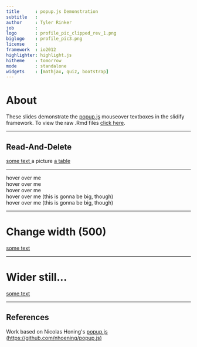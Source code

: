 ```yaml
---
title      : popup.js Demonstration
subtitle   : 
author     : Tyler Rinker
job        : 
logo       : profile_pic_clipped_rev_1.png
biglogo    : profile_pic3.png
license    : 
framework  : io2012
highlighter: highlight.js
hitheme    : tomorrow
mode       : standalone
widgets    : [mathjax, quiz, bootstrap]
---
```





# About

These slides demonstrate the [popup.js](https://github.com/nhoening/popup.js) mouseover textboxes in the slidify framework.  To view the raw .Rmd files [click here](https://raw.github.com/trinker/popup_example/master/PRESENTATION/popup_example.Rmd).

---

## Read-And-Delete

<a href="somewhere.html" onmouseover="nhpup.popup('Lorem ipsum dolor sit amet, consetetur sadipscing elitr, sed diam nonumy eirmod tempor invidunt ut labore et dolore magna aliquyam erat, sed diam voluptua. At vero eos et accusam et justo duo dolores et ea rebum. Stet clita kasd gubergren, no sea takimata sanctus est Lorem ipsum dolor sit amet. Lorem ipsum dolor sit amet, consetetur sadipscing elitr, sed diam nonumy eirmod tempor invidunt ut labore et dolore magna aliquyam erat, sed diam voluptua. At vero eos et accusam et justo duo dolores et ea rebum. Stet clita kasd gubergren, no sea takimata sanctus est Lorem ipsum dolor sit amet.');">
	some text
</a>    


<a onmouseover="nhpup.popup('Here, a good friend: &lt;br&gt;&lt;/a&gt;&lt;br/&gt; &lt;img src=&quot;http://images4.wikia.nocookie.net/__cb20101015151248/muppet/images/0/05/Beaker.jpg&quot;&gt;', {'width': 140});">
	a picture
</a>


<a href="somewhere.html" onmouseover="nhpup.popup($('#hidden-table').html(), {'width': 400});">
	a table
</a>


<div style="display:none;" id="hidden-table">
  <table width="400" border="1">
	<tbody>
		<tr>
			<th>Age</th>
		</tr>
		<tr>
			<td>Hans</td>
			<td>22</td>
		</tr>
		<tr>
			<td>Gretchen</td>
			<td>22</td>
		</tr>
	</tbody>
  </table>
</div>

---

<div class="testpup" onmouseover="nhpup.popup('A default popup ...');">
    hover over me
</div>

<div class="testpup" onmouseover="nhpup.popup('This has CSS class pup_class2 ...', {'class': 'pup_class2'});"> 
	hover over me
</div>

<div class="testpup" onmouseover="nhpup.popup('This has CSS class pup_class3 and a distinct width of 400px ...', {'class': 'pup_class3', 'width': 400});"> 
	hover over me
</div>

<div class="testpup" id="rather_wide" onmouseover="nhpup.popup('Lorem ipsum dolor sit amet, consectetur adipiscing elit. Morbi ut arcu magna. Donec lectus turpis, aliquet ut iaculis quis, dignissim sed lacus. Praesent porta mi a lorem ultricies ac pretium ligula ultricies. Sed vitae libero ut tellus scelerisque posuere eu vitae est. Suspendisse convallis nisl ut erat aliquet id pellentesque diam ullamcorper. Proin dapibus placerat erat, ac porttitor lacus tristique sit amet. Nulla nisl purus, sollicitudin vitae egestas at, ultricies vel elit. Praesent feugiat purus et turpis commodo eget ullamcorper enim rhoncus. Curabitur sed nisl et libero interdum mollis a non odio. Fusce libero mauris, lacinia id viverra eget, malesuada sed risus. Sed ut tempus libero.', {'width': 700});"> 
	hover over me (this is gonna be big, though)
</div>

<div class="testpup" id="rather_tall" onmouseover="nhpup.popup('Lorem ipsum dolor sit amet, consectetur adipiscing elit. Morbi ut arcu magna. Donec lectus turpis, aliquet ut iaculis quis, dignissim sed lacus. Praesent porta mi a lorem ultricies ac pretium ligula ultricies. Sed vitae libero ut tellus scelerisque posuere eu vitae est. Suspendisse convallis nisl ut erat aliquet id pellentesque diam ullamcorper. Proin dapibus placerat erat, ac porttitor lacus tristique sit amet. Nulla nisl purus, sollicitudin vitae egestas at, ultricies vel elit. Praesent feugiat purus et turpis commodo eget ullamcorper enim rhoncus. Curabitur sed nisl et libero interdum mollis a non odio. Fusce libero mauris, lacinia id viverra eget, malesuada sed risus. Sed ut tempus libero.', {'width': 300});"> 
	hover over me (this is gonna be big, though)
</div>


---

# Change width (500)

<a href="somewhere.html" onmouseover="nhpup.popup('Lorem ipsum dolor sit amet, consetetur sadipscing elitr, sed diam nonumy eirmod tempor invidunt ut labore et dolore magna aliquyam erat, sed diam voluptua. At vero eos et accusam et justo duo dolores et ea rebum. Stet clita kasd gubergren, no sea takimata sanctus est Lorem ipsum dolor sit amet. Lorem ipsum dolor sit amet, consetetur sadipscing elitr, sed diam nonumy eirmod tempor invidunt ut labore et dolore magna aliquyam erat, sed diam voluptua. At vero eos et accusam et justo duo dolores et ea rebum. Stet clita kasd gubergren, no sea takimata sanctus est Lorem ipsum dolor sit amet.', {'width': 500});">	
	some text
</a>
 

---

# Wider still...

<a href="somewhere.html" onmouseover="nhpup.popup('Lorem ipsum dolor sit amet, consetetur sadipscing elitr, sed diam nonumy eirmod tempor invidunt ut labore et dolore magna aliquyam erat, sed diam voluptua. At vero eos et accusam et justo duo dolores et ea rebum. Stet clita kasd gubergren, no sea takimata sanctus est Lorem ipsum dolor sit amet. Lorem ipsum dolor sit amet, consetetur sadipscing elitr, sed diam nonumy eirmod tempor invidunt ut labore et dolore magna aliquyam erat, sed diam voluptua. At vero eos et accusam et justo duo dolores et ea rebum. Stet clita kasd gubergren, no sea takimata sanctus est Lorem ipsum dolor sit amet.', {'width': 1000});">
	some text
</a>


---


## References

Work based on Nicolas Honing's [popup.js (https://github.com/nhoening/popup.js)](https://github.com/nhoening/popup.js)

